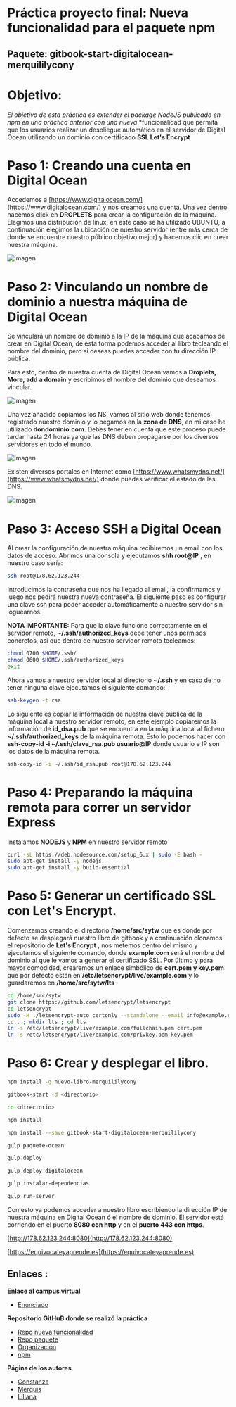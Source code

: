 # Práctica proyecto final: Nueva funcionalidad para el paquete npm
## Paquete: gitbook-start-digitalocean-merquililycony


# Objetivo:
*El objetivo de esta práctica es extender el package NodeJS publicado en npm en una práctica anterior con una nueva*
*funcionalidad que permita que los usuarios realizar un despliegue automático en el servidor de Digital Ocean utilizando un dominio con certificado **SSL Let's Encrypt**

# Paso 1: Creando una cuenta en Digital Ocean

Accedemos a [https://www.digitalocean.com/](https://www.digitalocean.com/) y nos creamos una cuenta. Una vez dentro hacemos click en **DROPLETS** para crear la configuración de la máquina.
Elegimos una distribución de linux, en este caso se ha utilizado UBUNTU, a continuación elegimos la ubicación de nuestro servidor (entre más cerca de donde se encuentre nuestro público objetivo mejor) y hacemos clic en crear nuestra máquina.

![imagen](./images/ima1.jpg)

# Paso 2: Vinculando un nombre de dominio a nuestra máquina de Digital Ocean

Se vinculará un nombre de dominio a la IP de la máquina que acabamos de crear en Digital Ocean, de esta forma podemos acceder al libro tecleando el nombre del dominio, pero si deseas puedes acceder con tu dirección IP pública.

Para esto, dentro de nuestra cuenta de Digital Ocean vamos a **Droplets, More, add a domain** y escribimos el nombre del dominio que deseamos vincular.

![imagen](./images/ima2.jpg)

 Una vez añadido copiamos los NS, vamos al sitio web donde tenemos registrado nuestro dominio y lo pegamos en la **zona de DNS**, en mi caso he utilizado **dondominio.com**. Debes tener en cuenta que este proceso puede tardar hasta 24 horas ya que las DNS deben propagarse por los diversos servidores en todo el mundo.

![imagen](./images/ima4.jpg)

Existen diversos portales en Internet como [https://www.whatsmydns.net/](https://www.whatsmydns.net/)  donde puedes verificar el estado de las DNS.

![imagen](./images/ima5.jpg)

# Paso 3: Acceso SSH a Digital Ocean

Al crear la configuración de nuestra máquina recibiremos un email con los datos de acceso.
Abrimos una consola y ejecutamos **shh root@IP** , en nuestro caso sería:


```bash
ssh root@178.62.123.244
```

Introducimos la contraseña que nos ha llegado al email, la confirmamos y luego nos pedirá nuestra nueva contraseña.
El siguiente paso es configurar una clave ssh para poder acceder automáticamente a nuestro servidor sin loguearnos. 

**NOTA IMPORTANTE:** Para que la clave funcione correctamente en el servidor remoto, **~/.ssh/authorized_keys** debe tener unos permisos concretos, así que dentro de nuestro servidor remoto tecleamos:


```bash
chmod 0700 $HOME/.ssh/
chmod 0600 $HOME/.ssh/authorized_keys
exit
```

Ahora vamos a nuestro servidor local al directorio **~/.ssh** y en caso de no tener ninguna clave ejecutamos el siguiente comando:


```bash
ssh-keygen -t rsa
```

Lo siguiente es copiar la información de nuestra clave pública de la máquina local a nuestro servidor remoto, en este ejemplo copiaremos la información de **id_dsa.pub** que se encuentra en la máquina local al fichero **~/.ssh/authorized_keys** de la máquina remota. Esto lo podemos hacer con **ssh-copy-id -i ~/.ssh/clave_rsa.pub usuario@IP** donde usuario e IP son los datos de la máquina remota.

```bash
ssh-copy-id -i ~/.ssh/id_rsa.pub root@178.62.123.244
```

# Paso 4: Preparando la máquina remota para correr un servidor Express

Instalamos **NODEJS** y **NPM** en nuestro servidor remoto

```bash
curl -sL https://deb.nodesource.com/setup_6.x | sudo -E bash -
sudo apt-get install -y nodejs
sudo apt-get install -y build-essential
```

# Paso 5: Generar un certificado SSL con Let's Encrypt.

Comenzamos creando el directorio **/home/src/sytw** que es donde por defecto se desplegará nuestro libro de gitbook y a continuación clonamos el repositorio de **Let's Encrypt** , nos metemos dentro del mismo y ejecutamos el siguiente comando, donde **example.com** será el nombre del dominio al que le vamos a generar el certificado SSL.
Por último y para mayor comodidad, crearemos un enlace simbólico de **cert.pem y key.pem** que por defecto están en **/etc/letsencrypt/live/example.com** y lo guardaremos en **/home/src/sytw/lts** 


```bash
cd /home/src/sytw
git clone https://github.com/letsencrypt/letsencrypt
cd letsencrypt
sudo -H ./letsencrypt-auto certonly --standalone --email info@example.com -d example.com
cd.. ; mkdir lts ; cd lts
ln -s /etc/letsencrypt/live/example.com/fullchain.pem cert.pem
ln -s /etc/letsencrypt/live/example.com/privkey.pem key.pem
```

# Paso 6: Crear y desplegar el libro.

```bash
npm install -g nuevo-libro-merquililycony
```
```bash
gitbook-start -d <directorio>
```
```bash
cd <directorio>
```
```bash
npm install
```
```bash
npm install --save gitbook-start-digitalocean-merquililycony
```
```bash
gulp paquete-ocean
```
```bash
gulp deploy
```
```bash
gulp deploy-digitalocean
```
```bash
gulp instalar-dependencias
```
```bash
gulp run-server

```

Con esto ya podemos acceder a nuestro libro escribiendo la dirección IP de nuestra máquina en Digital Ocean ó el nombre de dominio. El servidor está corriendo en el puerto **8080 con http** y en el **puerto 443 con https**.

[http://178.62.123.244:8080](http://178.62.123.244:8080)

[https://equivocateyaprende.es](https://equivocateyaprende.es)

## Enlaces :

 **Enlace al campus virtual**

 * [Enunciado](https://casianorodriguezleon.gitbooks.io/ull-esit-1617/content/proyectos/sytw/)

 **Repositorio GitHuB donde se realizó la práctica**
 * [Repo nueva funcionalidad](https://github.com/ULL-ESIT-SYTW-1617/proyecto-sytw-16-17-merquililycony)
 * [Repo paquete](https://github.com/ULL-ESIT-SYTW-1617/gitbook-start-digitalocean-merquililycony/)
 * [Organización](https://github.com/ULL-ESIT-SYTW-1617/gitbook-start-digitalocean-merquililycony/)
 * [npm](https://www.npmjs.com/package/gitbook-start-digitalocean-merquililycony)

 **Página de los autores**

 * [Constanza](http://alu0100673647.github.io)
 * [Merquis](http://merquis.github.io)
 * [Liliana](https://alu0100762846.github.io)
